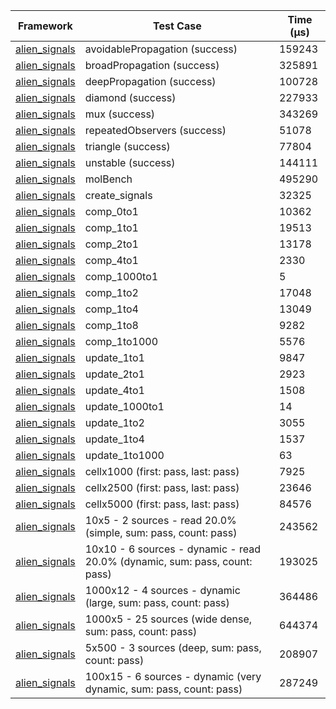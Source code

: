 | Framework | Test Case | Time (μs) |
| --- | --- | --- |
| [alien_signals](https://github.com/medz/alien-signals-dart) | avoidablePropagation (success) | 159243 |
| [alien_signals](https://github.com/medz/alien-signals-dart) | broadPropagation (success) | 325891 |
| [alien_signals](https://github.com/medz/alien-signals-dart) | deepPropagation (success) | 100728 |
| [alien_signals](https://github.com/medz/alien-signals-dart) | diamond (success) | 227933 |
| [alien_signals](https://github.com/medz/alien-signals-dart) | mux (success) | 343269 |
| [alien_signals](https://github.com/medz/alien-signals-dart) | repeatedObservers (success) | 51078 |
| [alien_signals](https://github.com/medz/alien-signals-dart) | triangle (success) | 77804 |
| [alien_signals](https://github.com/medz/alien-signals-dart) | unstable (success) | 144111 |
| [alien_signals](https://github.com/medz/alien-signals-dart) | molBench | 495290 |
| [alien_signals](https://github.com/medz/alien-signals-dart) | create_signals | 32325 |
| [alien_signals](https://github.com/medz/alien-signals-dart) | comp_0to1 | 10362 |
| [alien_signals](https://github.com/medz/alien-signals-dart) | comp_1to1 | 19513 |
| [alien_signals](https://github.com/medz/alien-signals-dart) | comp_2to1 | 13178 |
| [alien_signals](https://github.com/medz/alien-signals-dart) | comp_4to1 | 2330 |
| [alien_signals](https://github.com/medz/alien-signals-dart) | comp_1000to1 | 5 |
| [alien_signals](https://github.com/medz/alien-signals-dart) | comp_1to2 | 17048 |
| [alien_signals](https://github.com/medz/alien-signals-dart) | comp_1to4 | 13049 |
| [alien_signals](https://github.com/medz/alien-signals-dart) | comp_1to8 | 9282 |
| [alien_signals](https://github.com/medz/alien-signals-dart) | comp_1to1000 | 5576 |
| [alien_signals](https://github.com/medz/alien-signals-dart) | update_1to1 | 9847 |
| [alien_signals](https://github.com/medz/alien-signals-dart) | update_2to1 | 2923 |
| [alien_signals](https://github.com/medz/alien-signals-dart) | update_4to1 | 1508 |
| [alien_signals](https://github.com/medz/alien-signals-dart) | update_1000to1 | 14 |
| [alien_signals](https://github.com/medz/alien-signals-dart) | update_1to2 | 3055 |
| [alien_signals](https://github.com/medz/alien-signals-dart) | update_1to4 | 1537 |
| [alien_signals](https://github.com/medz/alien-signals-dart) | update_1to1000 | 63 |
| [alien_signals](https://github.com/medz/alien-signals-dart) | cellx1000 (first: pass, last: pass) | 7925 |
| [alien_signals](https://github.com/medz/alien-signals-dart) | cellx2500 (first: pass, last: pass) | 23646 |
| [alien_signals](https://github.com/medz/alien-signals-dart) | cellx5000 (first: pass, last: pass) | 84576 |
| [alien_signals](https://github.com/medz/alien-signals-dart) | 10x5 - 2 sources - read 20.0% (simple, sum: pass, count: pass) | 243562 |
| [alien_signals](https://github.com/medz/alien-signals-dart) | 10x10 - 6 sources - dynamic - read 20.0% (dynamic, sum: pass, count: pass) | 193025 |
| [alien_signals](https://github.com/medz/alien-signals-dart) | 1000x12 - 4 sources - dynamic (large, sum: pass, count: pass) | 364486 |
| [alien_signals](https://github.com/medz/alien-signals-dart) | 1000x5 - 25 sources (wide dense, sum: pass, count: pass) | 644374 |
| [alien_signals](https://github.com/medz/alien-signals-dart) | 5x500 - 3 sources (deep, sum: pass, count: pass) | 208907 |
| [alien_signals](https://github.com/medz/alien-signals-dart) | 100x15 - 6 sources - dynamic (very dynamic, sum: pass, count: pass) | 287249 |
